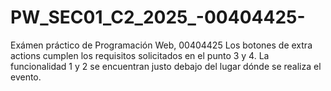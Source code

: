 # PW_SEC01_C2_2025_-00404425-
Exámen práctico de Programación Web, 00404425
Los botones de extra actions cumplen los requisitos solicitados en el punto 3 y 4. La funcionalidad 1 y 2 se encuentran justo debajo del lugar dónde se realiza el evento.
